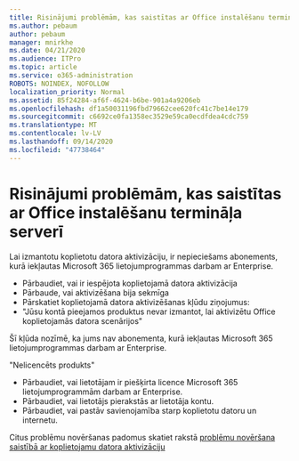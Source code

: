 ```yaml
---
title: Risinājumi problēmām, kas saistītas ar Office instalēšanu termināļa serverī
ms.author: pebaum
author: pebaum
manager: mnirkhe
ms.date: 04/21/2020
ms.audience: ITPro
ms.topic: article
ms.service: o365-administration
ROBOTS: NOINDEX, NOFOLLOW
localization_priority: Normal
ms.assetid: 85f24284-af6f-4624-b6be-901a4a9206eb
ms.openlocfilehash: df1a50031196fbd79662cee620fc41c7be14e179
ms.sourcegitcommit: c6692ce0fa1358ec3529e59ca0ecdfdea4cdc759
ms.translationtype: MT
ms.contentlocale: lv-LV
ms.lasthandoff: 09/14/2020
ms.locfileid: "47738464"
---
```

# <a name="solutions-for-issues-around-installing-office-on-a-terminal-server"></a>Risinājumi problēmām, kas saistītas ar Office instalēšanu termināļa serverī

Lai izmantotu koplietotu datora aktivizāciju, ir nepieciešams abonements, kurā iekļautas Microsoft 365 lietojumprogrammas darbam ar Enterprise.
  
- Pārbaudiet, vai ir iespējota koplietojamā datora aktivizācija
- Pārbaude, vai aktivizēšana bija sekmīga
- Pārskatiet koplietojamā datora aktivizēšanas kļūdu ziņojumus:
- "Jūsu kontā pieejamos produktus nevar izmantot, lai aktivizētu Office koplietojamās datora scenārijos"
  
Šī kļūda nozīmē, ka jums nav abonementa, kurā iekļautas Microsoft 365 lietojumprogrammas darbam ar Enterprise.

"Nelicencēts produkts"

- Pārbaudiet, vai lietotājam ir piešķirta licence Microsoft 365 lietojumprogrammām darbam ar Enterprise.
- Pārbaudiet, vai lietotājs pierakstās ar lietotāja kontu.
- Pārbaudiet, vai pastāv savienojamība starp koplietotu datoru un internetu.

Citus problēmu novēršanas padomus skatiet rakstā [problēmu novēršana saistībā ar koplietojamu datora aktivizāciju](https://docs.microsoft.com/DeployOffice/troubleshoot-shared-computer-activation)